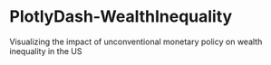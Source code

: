 # PlotlyDash-WealthInequality

Visualizing the impact of unconventional monetary policy on wealth inequality in the US
